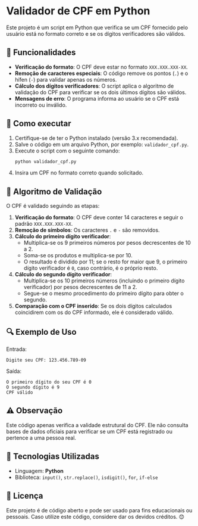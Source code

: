 # Validador de CPF em Python

Este projeto é um script em Python que verifica se um CPF fornecido pelo usuário está no formato correto e se os dígitos verificadores são válidos.

## 📌 Funcionalidades

- **Verificação do formato**: O CPF deve estar no formato `XXX.XXX.XXX-XX`.
- **Remoção de caracteres especiais**: O código remove os pontos (`.`) e o hífen (`-`) para validar apenas os números.
- **Cálculo dos dígitos verificadores**: O script aplica o algoritmo de validação do CPF para verificar se os dois últimos dígitos são válidos.
- **Mensagens de erro**: O programa informa ao usuário se o CPF está incorreto ou inválido.

## 🚀 Como executar

1. Certifique-se de ter o Python instalado (versão 3.x recomendada).
2. Salve o código em um arquivo Python, por exemplo: `validador_cpf.py`.
3. Execute o script com o seguinte comando:
   ```bash
   python validador_cpf.py
   ```
4. Insira um CPF no formato correto quando solicitado.

## 📜 Algoritmo de Validação

O CPF é validado seguindo as etapas:

1. **Verificação do formato**: O CPF deve conter 14 caracteres e seguir o padrão `XXX.XXX.XXX-XX`.
2. **Remoção de símbolos**: Os caracteres `.` e `-` são removidos.
3. **Cálculo do primeiro dígito verificador**:
   - Multiplica-se os 9 primeiros números por pesos decrescentes de 10 a 2.
   - Soma-se os produtos e multiplica-se por 10.
   - O resultado é dividido por 11; se o resto for maior que 9, o primeiro dígito verificador é `0`, caso contrário, é o próprio resto.
4. **Cálculo do segundo dígito verificador**:
   - Multiplica-se os 10 primeiros números (incluindo o primeiro dígito verificador) por pesos decrescentes de 11 a 2.
   - Segue-se o mesmo procedimento do primeiro dígito para obter o segundo.
5. **Comparação com o CPF inserido**: Se os dois dígitos calculados coincidirem com os do CPF informado, ele é considerado válido.

## 🔍 Exemplo de Uso

Entrada:

```
Digite seu CPF: 123.456.789-09
```

Saída:

```
O primeiro dígito do seu CPF é 0
O segundo dígito é 9
CPF válido
```

## ⚠️ Observação

Este código apenas verifica a validade estrutural do CPF. Ele não consulta bases de dados oficiais para verificar se um CPF está registrado ou pertence a uma pessoa real.

## 📌 Tecnologias Utilizadas

- Linguagem: **Python**
- Biblioteca: `input()`, `str.replace()`, `isdigit()`, `for`, `if-else`

## 📜 Licença

Este projeto é de código aberto e pode ser usado para fins educacionais ou pessoais. Caso utilize este código, considere dar os devidos créditos. 😊

